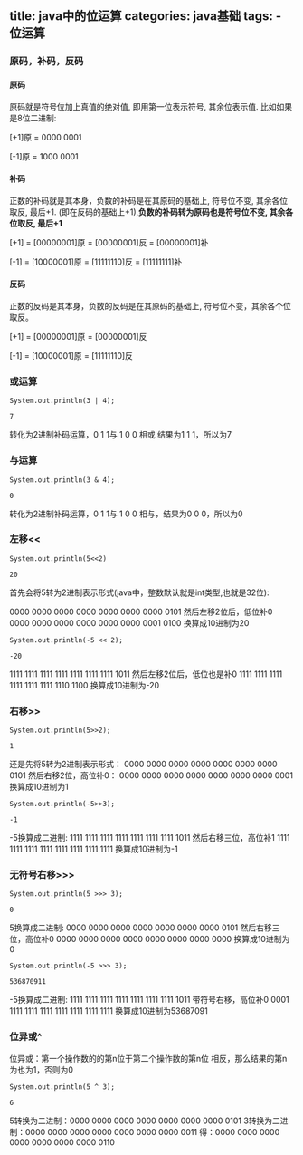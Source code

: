 title: java中的位运算
categories: java基础
tags: 
	- 位运算
---

### 原码，补码，反码

#### 原码

原码就是符号位加上真值的绝对值, 即用第一位表示符号, 其余位表示值. 比如如果是8位二进制:

[+1]原 = 0000 0001

[-1]原 = 1000 0001

#### 补码

正数的补码就是其本身，负数的补码是在其原码的基础上, 符号位不变, 其余各位取反, 最后+1. (即在反码的基础上+1),**负数的补码转为原码也是符号位不变, 其余各位取反, 最后+1**

[+1] = [00000001]原 = [00000001]反 = [00000001]补

[-1] = [10000001]原 = [11111110]反 = [11111111]补

#### 反码

正数的反码是其本身，负数的反码是在其原码的基础上, 符号位不变，其余各个位取反。

[+1] = [00000001]原 = [00000001]反

[-1] = [10000001]原 = [11111110]反

### 或运算

`System.out.println(3 | 4);`

`7`

转化为2进制补码运算，0 1 1与 1 0 0 相或 结果为1 1 1，所以为7

### 与运算

`System.out.println(3 & 4);`

`0`

转化为2进制补码运算，0 1 1与 1 0 0 相与，结果为0 0 0，所以为0

### 左移<<

`System.out.println(5<<2)`

`20`

首先会将5转为2进制表示形式(java中，整数默认就是int类型,也就是32位):

0000 0000 0000 0000 0000 0000 0000 0101           然后左移2位后，低位补0
0000 0000 0000 0000 0000 0000 0001 0100           换算成10进制为20

`System.out.println(-5 << 2);`

`-20`

1111 1111 1111 1111 1111 1111 1111 1011           然后左移2位后，低位也是补0
1111 1111 1111 1111 1111 1111 1110 1100           换算成10进制为-20
    
### 右移>>

`System.out.println(5>>2);`

`1`

还是先将5转为2进制表示形式：
0000 0000 0000 0000 0000 0000 0000 0101           然后右移2位，高位补0：
0000 0000 0000 0000 0000 0000 0000 0001			  换算成10进制为1

`System.out.println(-5>>3);`

`-1`

-5换算成二进制:
1111 1111 1111 1111 1111 1111 1111 1011          然后右移三位，高位补1
1111 1111 1111 1111 1111 1111 1111 1111          换算成10进制为-1

### 无符号右移>>>

`System.out.println(5 >>> 3);`

`0`

5换算成二进制:
0000 0000 0000 0000 0000 0000 0000 0101          然后右移三位，高位补0
0000 0000 0000 0000 0000 0000 0000 0000          换算成10进制为0

`System.out.println(-5 >>> 3);`

`536870911`

-5换算成二进制:
1111 1111 1111 1111 1111 1111 1111 1011         带符号右移，高位补0
0001 1111 1111 1111 1111 1111 1111 1111         换算成10进制为53687091

### 位异或^

位异或：第一个操作数的的第n位于第二个操作数的第n位 相反，那么结果的第n为也为1，否则为0

`System.out.println(5 ^ 3);`

`6`

5转换为二进制：0000 0000 0000 0000 0000 0000 0000 0101
3转换为二进制：0000 0000 0000 0000 0000 0000 0000 0011
得：0000 0000 0000 0000 0000 0000 0000 0110